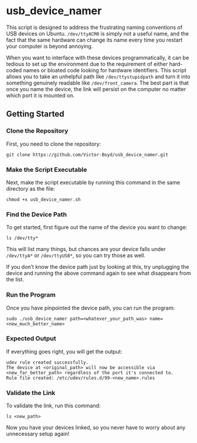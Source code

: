 # usb_device_namer

This script is designed to address the frustrating naming conventions of USB devices on Ubuntu. `/dev/ttyACM0` is simply not a useful name, and the fact that the same hardware can change its name every time you restart your computer is beyond annoying.

When you want to interface with these devices programmatically, it can be tedious to set up the environment due to the requirement of either hard-coded names or bloated code looking for hardware identifiers. This script allows you to take an unhelpful path like `/dev/ttystupidpath` and turn it into something genuinely readable like `/dev/front_camera`. The best part is that once you name the device, the link will persist on the computer no matter which port it is mounted on.

## Getting Started

### Clone the Repository

First, you need to clone the repository:

```
git clone https://github.com/Victor-Boyd/usb_device_namer.git
```

### Make the Script Executable

Next, make the script executable by running this command in the same directory as the file:

```
chmod +x usb_device_namer.sh
```

### Find the Device Path

To get started, first figure out the name of the device you want to change:

```
ls /dev/tty*
```

This will list many things, but chances are your device falls under `/dev/ttyA*` or `/dev/ttyUSB*`, so you can try those as well.

If you don’t know the device path just by looking at this, try unplugging the device and running the above command again to see what disappears from the list.

### Run the Program

Once you have pinpointed the device path, you can run the program:

```
sudo ./usb_device_namer path=<whatever_your_path_was> name=<new_much_better_name>
```

### Expected Output

If everything goes right, you will get the output:

```
udev rule created successfully.
The device at <original_path> will now be accessible via <new_far_better_path> regardless of the port it's connected to.
Rule file created: /etc/udev/rules.d/99-<new_name>.rules
```

### Validate the Link

To validate the link, run this command:

```
ls <new_path>
```

Now you have your devices linked, so you never have to worry about any unnecessary setup again!
